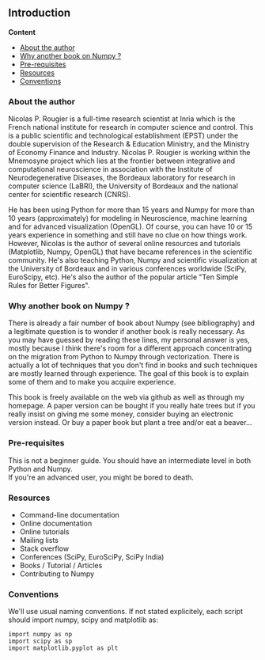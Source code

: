 ## Introduction

**Content**

* [About the author](#about)
* [Why another book on Numpy ?](#why)
* [Pre-requisites](#pre-requisites)
* [Resources](#resources)
* [Conventions](#conventions)


### About the author <a name="about"></a>

Nicolas P. Rougier is a full-time research scientist at Inria which is the
French national institute for research in computer science and control. This is
a public scientific and technological establishment (EPST) under the double
supervision of the Research & Education Ministry, and the Ministry of Economy
Finance and Industry. Nicolas P. Rougier is working within the Mnemosyne
project which lies at the frontier between integrative and computational
neuroscience in association with the Institute of Neurodegenerative Diseases,
the Bordeaux laboratory for research in computer science (LaBRI), the
University of Bordeaux and the national center for scientific research (CNRS).
  
He has been using Python for more than 15 years and Numpy for more than 10
years (approximately) for modeling in Neuroscience, machine learning and for
advanced visualization (OpenGL). Of course, you can have 10 or 15 years
experience in something and still have no clue on how things work. However,
Nicolas is the author of several online resources and tutorials (Matplotlib,
Numpy, OpenGL) that have became references in the scientific community. He's
also teaching Python, Numpy and scientific visualization at the University of
Bordeaux and in various conferences worldwide (SciPy, EuroScipy, etc). He's
also the author of the popular article "Ten Simple Rules for Better Figures".

### Why another book on Numpy ? <a name="why"></a>

There is already a fair number of book about Numpy (see bibliography) and a
legitimate question is to wonder if another book is really necessary. As you
may have guessed by reading these lines, my personal answer is yes, mostly
because I think there's room for a different approach concentrating on the
migration from Python to Numpy through vectorization. There is actually a lot
of techniques that you don't find in books and such techniques are mostly
learned through experience. The goal of this book is to explain some of them
and to make you acquire experience.

This book is freely available on the web via github as well as through my
homepage. A paper version can be bought if you really hate trees but if you
really insist on giving me some money, consider buying an electronic version
instead. Or buy a paper book but plant a tree and/or eat a beaver...

### Pre-requisites <a name="pre-requisites"></a>

This is not a beginner guide. You should have an intermediate level in both Python and Numpy.  
If you're an advanced user, you might be bored to death.

### Resources <a name="resources"></a>

* Command-line documentation
* Online documentation
* Online tutorials
* Mailing lists
* Stack overflow
* Conferences (SciPy, EuroSciPy, SciPy India)
* Books / Tutorial / Articles
* Contributing to Numpy

### Conventions <a name="conventions"></a>

We'll use usual naming conventions. If not stated explicitely, each script
should import numpy, scipy and matplotlib as:
  
    import numpy as np
    import scipy as sp
    import matplotlib.pyplot as plt

